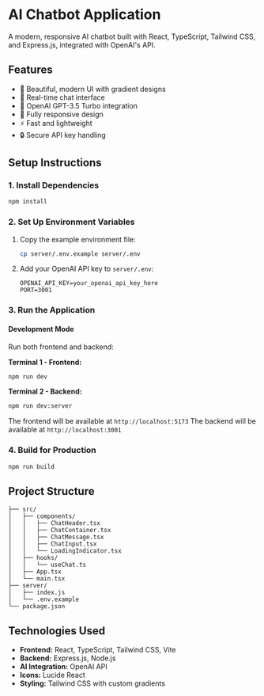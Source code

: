# AI Chatbot Application

A modern, responsive AI chatbot built with React, TypeScript, Tailwind CSS, and Express.js, integrated with OpenAI's API.

## Features

- 🎨 Beautiful, modern UI with gradient designs
- 💬 Real-time chat interface
- 🤖 OpenAI GPT-3.5 Turbo integration
- 📱 Fully responsive design
- ⚡ Fast and lightweight
- 🔒 Secure API key handling

## Setup Instructions

### 1. Install Dependencies
```bash
npm install
```

### 2. Set Up Environment Variables
1. Copy the example environment file:
   ```bash
   cp server/.env.example server/.env
   ```

2. Add your OpenAI API key to `server/.env`:
   ```
   OPENAI_API_KEY=your_openai_api_key_here
   PORT=3001
   ```

### 3. Run the Application

#### Development Mode
Run both frontend and backend:

**Terminal 1 - Frontend:**
```bash
npm run dev
```

**Terminal 2 - Backend:**
```bash
npm run dev:server
```

The frontend will be available at `http://localhost:5173`
The backend will be available at `http://localhost:3001`

### 4. Build for Production
```bash
npm run build
```

## Project Structure

```
├── src/
│   ├── components/
│   │   ├── ChatHeader.tsx
│   │   ├── ChatContainer.tsx
│   │   ├── ChatMessage.tsx
│   │   ├── ChatInput.tsx
│   │   └── LoadingIndicator.tsx
│   ├── hooks/
│   │   └── useChat.ts
│   ├── App.tsx
│   └── main.tsx
├── server/
│   ├── index.js
│   └── .env.example
└── package.json
```

## Technologies Used

- **Frontend:** React, TypeScript, Tailwind CSS, Vite
- **Backend:** Express.js, Node.js
- **AI Integration:** OpenAI API
- **Icons:** Lucide React
- **Styling:** Tailwind CSS with custom gradients